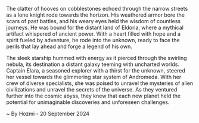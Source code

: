 
The clatter of hooves on cobblestones echoed through the narrow streets as a lone knight rode towards the horizon. His weathered armor bore the scars of past battles, and his weary eyes held the wisdom of countless journeys. He was bound for the distant land of Eldoria, where a mythical artifact whispered of ancient power. With a heart filled with hope and a spirit fueled by adventure, he rode into the unknown, ready to face the perils that lay ahead and forge a legend of his own.

The sleek starship hummed with energy as it pierced through the swirling nebula, its destination a distant galaxy teeming with uncharted worlds. Captain Elara, a seasoned explorer with a thirst for the unknown, steered her vessel towards the glimmering star system of Andromeda. With her crew of diverse specialists, she was poised to unravel the mysteries of alien civilizations and unravel the secrets of the universe.  As they ventured further into the cosmic abyss, they knew that each new planet held the potential for unimaginable discoveries and unforeseen challenges. 

~ By Hozmi - 20 September 2024
